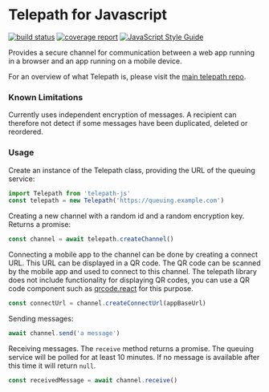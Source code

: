 Telepath for Javascript
=======================

[![build status](https://gitlab.ta.philips.com/blockchain-lab/telepath-js/badges/master/build.svg)](https://gitlab.ta.philips.com/blockchain-lab/telepath-js/commits/master)
[![coverage report](https://gitlab.ta.philips.com/blockchain-lab/telepath-js/badges/master/coverage.svg)](https://gitlab.ta.philips.com/blockchain-lab/telepath-js/commits/master)
[![JavaScript Style Guide](https://img.shields.io/badge/code_style-standard-brightgreen.svg)](https://standardjs.com)

Provides a secure channel for communication between a web app running in a browser and an app running on a mobile device.

For an overview of what Telepath is, please visit the [main telepath repo][1].

### Known Limitations

Currently uses independent encryption of messages. A recipient can therefore not detect if some messages have been duplicated, deleted or reordered.

### Usage

Create an instance of the Telepath class, providing the URL of the queuing
service:

```javascript
import Telepath from 'telepath-js'
const telepath = new Telepath('https://queuing.example.com')
```

Creating a new channel with a random id and a random encryption key. Returns a
promise:

```javascript
const channel = await telepath.createChannel()
```

Connecting a mobile app to the channel can be done by creating a connect URL.
This URL can be displayed in a QR code. The QR code can be scanned by the mobile
app and used to connect to this channel. The telepath library does not include
functionality for displaying QR codes, you can use a QR code component such as
[qrcode.react][2] for this purpose.

```javascript
const connectUrl = channel.createConnectUrl(appBaseUrl)
```

Sending messages:

```javascript
await channel.send('a message')
```

Receiving messages. The `receive` method returns a promise. The queuing service
will be polled for at least 10 minutes. If no message is available after this
time it will return `null`.

```javascript
const receivedMessage = await channel.receive()
```

[1]: https://gitlab.ta.philips.com/blockchain-lab/telepath
[2]: https://www.npmjs.com/package/qrcode.react
